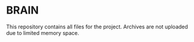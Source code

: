 # BRAIN

This repository contains all files for the project. Archives are not uploaded due to limited memory space.
